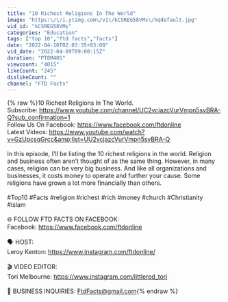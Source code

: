 ```yaml
---
title: "10 Richest Religions In The World"
image: "https:\/\/i.ytimg.com\/vi\/kCSREG58VMs\/hqdefault.jpg"
vid_id: "kCSREG58VMs"
categories: "Education"
tags: ["top 10","ftd facts","facts"]
date: "2022-04-10T02:03:35+03:00"
vid_date: "2022-04-09T09:00:15Z"
duration: "PT8M40S"
viewcount: "4015"
likeCount: "245"
dislikeCount: ""
channel: "FTD Facts"
---
```

{% raw %}10 Richest Religions In The World.<br />Subscribe: <a rel="nofollow" target="blank" href="https://www.youtube.com/channel/UC2vcjazcVurVmpn5svBRA-Q?sub_confirmation=1">https://www.youtube.com/channel/UC2vcjazcVurVmpn5svBRA-Q?sub_confirmation=1</a><br />Follow Us On Facebook: <a rel="nofollow" target="blank" href="https://www.facebook.com/ftdonline">https://www.facebook.com/ftdonline</a> <br />Latest Videos: <a rel="nofollow" target="blank" href="https://www.youtube.com/watch?v=GzUpcsqGrcc&amp;list=UU2vcjazcVurVmpn5svBRA-Q">https://www.youtube.com/watch?v=GzUpcsqGrcc&amp;list=UU2vcjazcVurVmpn5svBRA-Q</a><br /><br />In this episode, I'll be listing the 10 richest religions in the world. Religion and business often aren’t thought of as the same thing. However, in many cases, religion can be very big business. And like all organizations and businesses, it costs money to operate and further your cause. Some religions have grown a lot more financially than others. <br /><br />#Top10 #Facts #religion #richest #rich #money #church #Christianity #islam<br /><br />🌐 FOLLOW FTD FACTS ON FACEBOOK:<br />Facebook: <a rel="nofollow" target="blank" href="https://www.facebook.com/ftdonline">https://www.facebook.com/ftdonline</a> <br /><br />🗣 HOST:<br />Leroy Kenton: <a rel="nofollow" target="blank" href="https://www.instagram.com/ftdonline/">https://www.instagram.com/ftdonline/</a><br /><br />🎬 VIDEO EDITOR:<br />Tori Melbourne: <a rel="nofollow" target="blank" href="https://www.instagram.com/littlered_tori">https://www.instagram.com/littlered_tori</a><br /><br />📧 BUSINESS INQUIRIES: FtdFacts@gmail.com{% endraw %}
